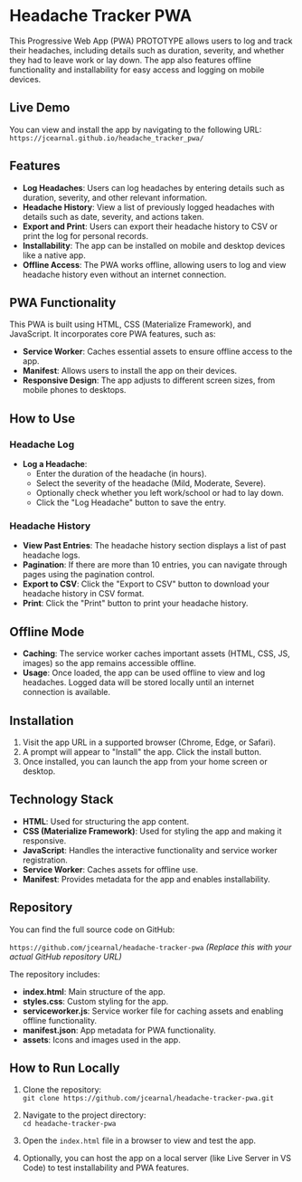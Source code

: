 # Headache Tracker PWA

This Progressive Web App (PWA) PROTOTYPE allows users to log and track their headaches, including details such as duration, severity, and whether they had to leave work or lay down. The app also features offline functionality and installability for easy access and logging on mobile devices.

## Live Demo
You can view and install the app by navigating to the following URL:
`https://jcearnal.github.io/headache_tracker_pwa/`

## Features

- **Log Headaches**: Users can log headaches by entering details such as duration, severity, and other relevant information.
- **Headache History**: View a list of previously logged headaches with details such as date, severity, and actions taken.
- **Export and Print**: Users can export their headache history to CSV or print the log for personal records.
- **Installability**: The app can be installed on mobile and desktop devices like a native app.
- **Offline Access**: The PWA works offline, allowing users to log and view headache history even without an internet connection.

## PWA Functionality

This PWA is built using HTML, CSS (Materialize Framework), and JavaScript. It incorporates core PWA features, such as:

- **Service Worker**: Caches essential assets to ensure offline access to the app.
- **Manifest**: Allows users to install the app on their devices.
- **Responsive Design**: The app adjusts to different screen sizes, from mobile phones to desktops.

## How to Use

### Headache Log

- **Log a Headache**: 
  - Enter the duration of the headache (in hours).
  - Select the severity of the headache (Mild, Moderate, Severe).
  - Optionally check whether you left work/school or had to lay down.
  - Click the "Log Headache" button to save the entry.

### Headache History

- **View Past Entries**: The headache history section displays a list of past headache logs.
- **Pagination**: If there are more than 10 entries, you can navigate through pages using the pagination control.
- **Export to CSV**: Click the "Export to CSV" button to download your headache history in CSV format.
- **Print**: Click the "Print" button to print your headache history.

## Offline Mode

- **Caching**: The service worker caches important assets (HTML, CSS, JS, images) so the app remains accessible offline.
- **Usage**: Once loaded, the app can be used offline to view and log headaches. Logged data will be stored locally until an internet connection is available.

## Installation

1. Visit the app URL in a supported browser (Chrome, Edge, or Safari).
2. A prompt will appear to "Install" the app. Click the install button.
3. Once installed, you can launch the app from your home screen or desktop.

## Technology Stack

- **HTML**: Used for structuring the app content.
- **CSS (Materialize Framework)**: Used for styling the app and making it responsive.
- **JavaScript**: Handles the interactive functionality and service worker registration.
- **Service Worker**: Caches assets for offline use.
- **Manifest**: Provides metadata for the app and enables installability.

## Repository

You can find the full source code on GitHub:

`https://github.com/jcearnal/headache-tracker-pwa` *(Replace this with your actual GitHub repository URL)*

The repository includes:

- **index.html**: Main structure of the app.
- **styles.css**: Custom styling for the app.
- **serviceworker.js**: Service worker file for caching assets and enabling offline functionality.
- **manifest.json**: App metadata for PWA functionality.
- **assets**: Icons and images used in the app.

## How to Run Locally

1. Clone the repository:  
   `git clone https://github.com/jcearnal/headache-tracker-pwa.git`
   
2. Navigate to the project directory:  
   `cd headache-tracker-pwa`
   
3. Open the `index.html` file in a browser to view and test the app.

4. Optionally, you can host the app on a local server (like Live Server in VS Code) to test installability and PWA features.


